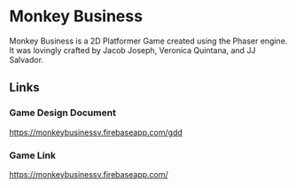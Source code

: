 # Monkey Business

Monkey Business is a 2D Platformer Game created using the Phaser engine. It was lovingly crafted by Jacob Joseph, Veronica Quintana, and JJ Salvador. 

## Links
### Game Design Document

https://monkeybusinessv.firebaseapp.com/gdd

### Game Link 
https://monkeybusinessv.firebaseapp.com/

